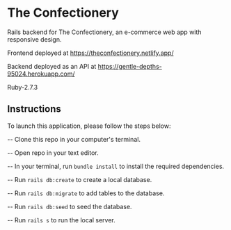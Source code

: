 # The Confectionery 

Rails backend for The Confectionery, an e-commerce web app with responsive design. 

Frontend deployed at https://theconfectionery.netlify.app/

Backend deployed as an API at https://gentle-depths-95024.herokuapp.com/

Ruby-2.7.3

## Instructions

To launch this application, please follow the steps below:

-- Clone this repo in your computer's terminal.

-- Open repo in your text editor.

-- In your terminal, run `bundle install` to install the required dependencies.

-- Run `rails db:create` to create a local database.

-- Run `rails db:migrate` to add tables to the database.

-- Run `rails db:seed` to seed the database.

-- Run `rails s` to run the local server.
